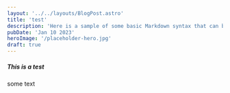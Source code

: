 ```yaml
---
layout: '../../layouts/BlogPost.astro'
title: 'test'
description: 'Here is a sample of some basic Markdown syntax that can be used when writing Markdown content in Astro.'
pubDate: 'Jan 10 2023'
heroImage: '/placeholder-hero.jpg'
draft: true
---
```


##### This is a test

some text
